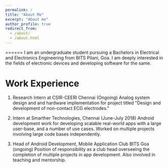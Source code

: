 ```yaml
---
permalink: /
title: "About Me"
excerpt: "About me"
author_profile: true
redirect_from: 
  - /about/
  - /about.html
---
```


======
I am an undergraduate student pursuing a Bachelors in Electrical and Electronics Engineering from BITS Pilani, Goa. I am deeply interested in the fields of electronic devices and developing software for the same. 

Work Experience
======
1. Research Intern at CSIR-CEERI Chennai (Ongoing)
   Analog system design and and hardware implementation for project titled "Design and development of non-contact ECG electrodes."
   
2. Intern at Smarther Technologies, Chennai (June-July 2018)
   Android development work for developing scalable real-world apps with a large user-base, and a number of use cases. Worked on multiple projects involving large code bases independently.    

3. Head of Android Development, Mobile Application Club BITS Goa (ongoing)
   Position of responsibility as a club head overseeing the completion of multiple projects in app development. Also involved in teaching and mentorship.	